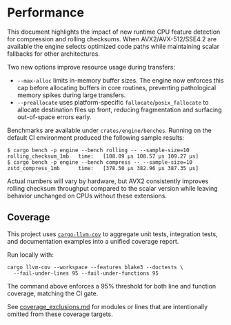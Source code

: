 # Performance

This document highlights the impact of new runtime CPU feature detection for
compression and rolling checksums. When AVX2/AVX-512/SSE4.2 are available the
engine selects optimized code paths while maintaining scalar fallbacks for other
architectures.

Two new options improve resource usage during transfers:

* `--max-alloc` limits in-memory buffer sizes. The engine now enforces this cap
  before allocating buffers in core routines, preventing pathological memory
  spikes during large transfers.
* `--preallocate` uses platform-specific `fallocate`/`posix_fallocate` to
  allocate destination files up front, reducing fragmentation and surfacing
  out-of-space errors early.

Benchmarks are available under `crates/engine/benches`. Running on the default
CI environment produced the following sample results:

```
$ cargo bench -p engine --bench rolling -- --sample-size=10
rolling_checksum_1mb   time:   [108.09 µs 108.57 µs 109.27 µs]
$ cargo bench -p engine --bench compress -- --sample-size=10
zstd_compress_1mb      time:   [378.50 µs 382.96 µs 387.35 µs]
```

Actual numbers will vary by hardware, but AVX2 consistently improves rolling
checksum throughput compared to the scalar version while leaving behavior
unchanged on CPUs without these extensions.

## Coverage

This project uses [`cargo-llvm-cov`](https://github.com/taiki-e/cargo-llvm-cov) to aggregate
unit tests, integration tests, and documentation examples into a unified coverage report.

Run locally with:

```
cargo llvm-cov --workspace --features blake3 --doctests \
  --fail-under-lines 95 --fail-under-functions 95
```

The command above enforces a 95% threshold for both line and function coverage,
matching the CI gate.

See [coverage_exclusions.md](coverage_exclusions.md) for modules or lines that
are intentionally omitted from these coverage targets.
